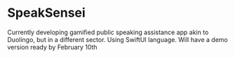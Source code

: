 # SpeakSensei
 Currently developing gamified public speaking assistance app akin to Duolingo, but in a different sector. Using SwiftUI language.
Will have a demo version ready by February 10th

